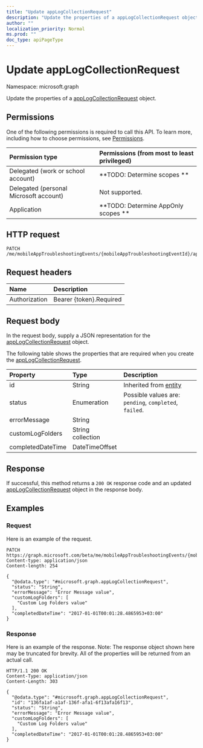 ```yaml
---
title: "Update appLogCollectionRequest"
description: "Update the properties of a appLogCollectionRequest object."
author: ""
localization_priority: Normal
ms.prod: ""
doc_type: apiPageType
---
```


# Update appLogCollectionRequest

Namespace: microsoft.graph

Update the properties of a [appLogCollectionRequest](../resources/applogcollectionrequest.md) object.

## Permissions
One of the following permissions is required to call this API. To learn more, including how to choose permissions, see [Permissions](/concepts/permissions-reference.md).

|Permission type|Permissions (from most to least privileged)|
|:---|:---|
|Delegated (work or school account)|**TODO: Determine scopes **|
|Delegated (personal Microsoft account)|Not supported.|
|Application|**TODO: Determine AppOnly scopes **|

## HTTP request
<!-- {
  "blockType": "ignored"
}
-->
``` http
PATCH /me/mobileAppTroubleshootingEvents/{mobileAppTroubleshootingEventId}/appLogCollectionRequests/{appLogCollectionRequestId}
```

## Request headers
|Name|Description|
|:---|:---|
|Authorization|Bearer {token}.Required|

## Request body
In the request body, supply a JSON representation for the [appLogCollectionRequest](../resources/applogcollectionrequest.md) object.

The following table shows the properties that are required when you create the [appLogCollectionRequest](../resources/applogcollectionrequest.md).

|Property|Type|Description|
|:---|:---|:---|
|id|String| Inherited from [entity](../resources/entity.md)|
|status|Enumeration| Possible values are: `pending`, `completed`, `failed`.|
|errorMessage|String||
|customLogFolders|String collection||
|completedDateTime|DateTimeOffset||



## Response
If successful, this method returns a `200 OK` response code and an updated [appLogCollectionRequest](../resources/applogcollectionrequest.md) object in the response body.

## Examples

### Request
Here is an example of the request.
<!-- {
  "blockType": "request",
  "name": "update_applogcollectionrequest"
}
-->
``` http
PATCH https://graph.microsoft.com/beta/me/mobileAppTroubleshootingEvents/{mobileAppTroubleshootingEventId}/appLogCollectionRequests/{appLogCollectionRequestId}
Content-type: application/json
Content-length: 254

{
  "@odata.type": "#microsoft.graph.appLogCollectionRequest",
  "status": "String",
  "errorMessage": "Error Message value",
  "customLogFolders": [
    "Custom Log Folders value"
  ],
  "completedDateTime": "2017-01-01T00:01:28.4865953+03:00"
}
```

### Response
Here is an example of the response. Note: The response object shown here may be truncated for brevity. All of the properties will be returned from an actual call.
<!-- {
  "blockType": "response",
  "truncated": true
}
-->
``` http
HTTP/1.1 200 OK
Content-Type: application/json
Content-Length: 303

{
  "@odata.type": "#microsoft.graph.appLogCollectionRequest",
  "id": "136fa1af-a1af-136f-afa1-6f13afa16f13",
  "status": "String",
  "errorMessage": "Error Message value",
  "customLogFolders": [
    "Custom Log Folders value"
  ],
  "completedDateTime": "2017-01-01T00:01:28.4865953+03:00"
}
```

